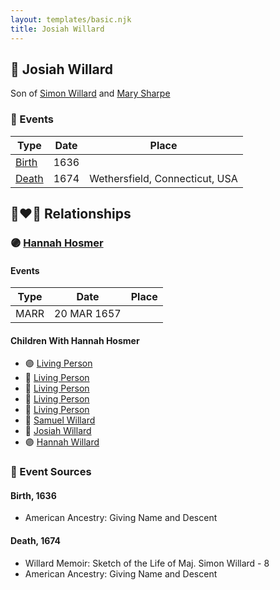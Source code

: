 ```yaml
---
layout: templates/basic.njk
title: Josiah Willard
---
```

## 🔵 Josiah Willard

Son of [Simon Willard](/people/8/86485776) and [Mary Sharpe](/people/1/10735316)

### 📆 Events

Type | Date | Place
------ | ------ | ------
[Birth](#event-0) | 1636 |
[Death](#event-1) | 1674 | Wethersfield, Connecticut, USA

## 👩‍❤️‍👨 Relationships

### 🟣 [Hannah Hosmer](/people/7/74814464)

#### Events

Type | Date | Place
------ | ------ | ------
MARR | 20 MAR 1657 |
#### Children With Hannah Hosmer
* 🟣 [Living Person](/people/2/27216875)
* 🔵 [Living Person](/people/2/25833079)
* 🔵 [Living Person](/people/6/61327134)
* 🔵 [Living Person](/people/9/99257872)
* 🔵 [Living Person](/people/4/49277572)
* 🔵 [Samuel Willard](/people/5/55389376)
* 🔵 [Josiah Willard](/people/3/32045392)
* 🟣 [Hannah Willard](/people/8/87282882)
### 📰 Event Sources

#### <a id="event-0"></a> Birth, 1636
* American Ancestry: Giving Name and Descent

#### <a id="event-1"></a> Death, 1674
* Willard Memoir: Sketch of the Life of Maj. Simon Willard  - 8
* American Ancestry: Giving Name and Descent